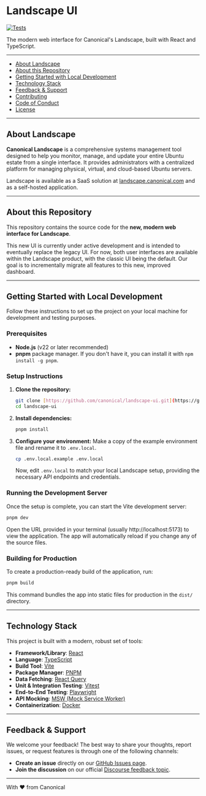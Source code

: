 # Landscape UI

[![Tests](https://github.com/canonical/landscape-ui/actions/workflows/run-tests.yml/badge.svg)](https://github.com/canonical/landscape-ui/actions/workflows/run-tests.yml)

The modern web interface for Canonical's Landscape, built with React and TypeScript.

---

- [About Landscape](#about-landscape)
- [About this Repository](#about-this-repository)
- [Getting Started with Local Development](#getting-started-with-local-development)
- [Technology Stack](#technology-stack)
- [Feedback & Support](#feedback--support)
- [Contributing](#contributing)
- [Code of Conduct](#code-of-conduct)
- [License](#license)

---

## About Landscape

**Canonical Landscape** is a comprehensive systems management tool designed to help you monitor, manage, and update your entire Ubuntu estate from a single interface. It provides administrators with a centralized platform for managing physical, virtual, and cloud-based Ubuntu servers.

Landscape is available as a SaaS solution at [landscape.canonical.com](https://landscape.canonical.com/) and as a self-hosted application.



---

## About this Repository

This repository contains the source code for the **new, modern web interface for Landscape**.

This new UI is currently under active development and is intended to eventually replace the legacy UI. For now, both user interfaces are available within the Landscape product, with the classic UI being the default. Our goal is to incrementally migrate all features to this new, improved dashboard.

---

## Getting Started with Local Development

Follow these instructions to set up the project on your local machine for development and testing purposes.

### Prerequisites

* **Node.js** (v22 or later recommended)
* **pnpm** package manager. If you don't have it, you can install it with `npm install -g pnpm`.

### Setup Instructions

1.  **Clone the repository:**
    ```bash
    git clone [https://github.com/canonical/landscape-ui.git](https://github.com/canonical/landscape-ui.git)
    cd landscape-ui
    ```

2.  **Install dependencies:**
    ```bash
    pnpm install
    ```

3.  **Configure your environment:**
    Make a copy of the example environment file and rename it to `.env.local`.
    ```bash
    cp .env.local.example .env.local
    ```
    Now, edit `.env.local` to match your local Landscape setup, providing the necessary API endpoints and credentials.

### Running the Development Server

Once the setup is complete, you can start the Vite development server:

```bash
pnpm dev
```

Open the URL provided in your terminal (usually http://localhost:5173) to view the application. The app will automatically reload if you change any of the source files.

### Building for Production

To create a production-ready build of the application, run:

```bash
pnpm build
```
This command bundles the app into static files for production in the `dist/` directory.

---

## Technology Stack

This project is built with a modern, robust set of tools:

* **Framework/Library**: [React](https://reactjs.org/)
* **Language**: [TypeScript](https://www.typescriptlang.org/)
* **Build Tool**: [Vite](https://vitejs.dev/)
* **Package Manager**: [PNPM](https://pnpm.io/)
* **Data Fetching**: [React Query](https://tanstack.com/query/latest)
* **Unit & Integration Testing**: [Vitest](https://vitest.dev/)
* **End-to-End Testing**: [Playwright](https://playwright.dev/)
* **API Mocking**: [MSW (Mock Service Worker)](https://mswjs.io/)
* **Containerization**: [Docker](https://www.docker.com/)

---

## Feedback & Support

We welcome your feedback! The best way to share your thoughts, report issues, or request features is through one of the following channels:

* **Create an issue** directly on our [GitHub Issues page](https://github.com/canonical/landscape-ui/issues).
* **Join the discussion** on our official [Discourse feedback topic](https://discourse.ubuntu.com/t/feedback-on-the-new-web-portal/50528).

---

With ♥ from Canonical